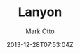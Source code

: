 ---
title: "Lanyon"
github: https://github.com/poole/lanyon
demo: http://lanyon.getpoole.com/
author: Mark Otto
ssg:
  - Jekyll
cms:
  - No Cms
date: 2013-12-28T07:53:04Z
github_branch: master
description: "A content-first, sliding sidebar theme for Jekyll."
---